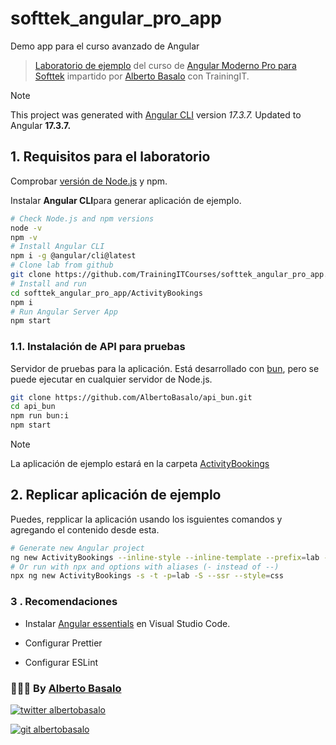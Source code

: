 # softtek_angular_pro_app

Demo app para el curso avanzado de Angular

> [Laboratorio de ejemplo](https://github.com/TrainingITCourses/softtek_angular_pro_app) del curso de [Angular Moderno Pro para Softtek](https://cursos.trainingit.es/course/view.php?id=1570) impartido por [Alberto Basalo](https://albertobasalo.dev) con TrainingIT.

> [!NOTE]
> This project was generated with [Angular CLI](https://github.com/angular/angular-cli) version _17.3.7._
> Updated to Angular **17.3.7.**

## 1. Requisitos para el laboratorio

Comprobar [versión de Node.js](https://angular.io/guide/versions) y npm.

Instalar **Angular CLI**para generar aplicación de ejemplo.

```bash
# Check Node.js and npm versions
node -v
npm -v
# Install Angular CLI
npm i -g @angular/cli@latest
# Clone lab from github
git clone https://github.com/TrainingITCourses/softtek_angular_pro_app.git
# Install and run
cd softtek_angular_pro_app/ActivityBookings
npm i
# Run Angular Server App
npm start
```

### 1.1. Instalación de API para pruebas

Servidor de pruebas para la aplicación. Está desarrollado con [bun](https://bun.sh/), pero se puede ejecutar en cualquier servidor de Node.js.

```bash
git clone https://github.com/AlbertoBasalo/api_bun.git
cd api_bun
npm run bun:i
npm start
```

> [!NOTE]
> La aplicación de ejemplo estará en la carpeta [ActivityBookings](./ActivityBookings)

## 2. Replicar aplicación de ejemplo

Puedes, repplicar la aplicación usando los isguientes comandos y agregando el contenido desde esta.

```bash
# Generate new Angular project
ng new ActivityBookings --inline-style --inline-template --prefix=lab --skip-tests --ssr --style=css
# Or run with npx and options with aliases (- instead of --)
npx ng new ActivityBookings -s -t -p=lab -S --ssr --style=css
```

### 3 . Recomendaciones

- Instalar [Angular essentials](https://marketplace.visualstudio.com/items?itemName=johnpapa.angular-essentials) en Visual Studio Code.

- Configurar Prettier

- Configurar ESLint

<footer>
  <h3>🧑🏼‍💻 By <a href="https://albertobasalo.dev" target="blank">Alberto Basalo</a> </h3>
  <p>
    <a href="https://twitter.com/albertobasalo" target="blank">
      <img src="https://img.shields.io/twitter/follow/albertobasalo?logo=twitter&style=for-the-badge" alt="twitter albertobasalo" />
    </a>
  </p>
  <p>
    <a href="https://github.com/albertobasalo" target="blank">
      <img 
        src="https://img.shields.io/github/followers/albertobasalo?logo=github&label=profile albertobasalo&style=for-the-badge" alt="git albertobasalo" />
    </a>
  </p>
</footer>
